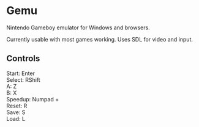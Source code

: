 # Gemu
Nintendo Gameboy emulator for Windows and browsers.

Currently usable with most games working. Uses SDL for video and input.

## Controls

Start: Enter  
Select: RShift  
A: Z  
B: X  
Speedup: Numpad +  
Reset: R  
Save: S  
Load: L
